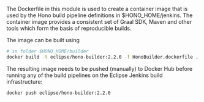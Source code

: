 The Dockerfile in this module is used to create a container image that is used by the Hono build pipeline
definitions in $HONO_HOME/jenkins. The container image provides a consistent set of Graal SDK, Maven and other
tools which form the basis of reproducible builds.

The image can be built using

```sh
# in folder $HONO_HOME/builder
docker build -t eclipse/hono-builder:2.2.0 -f HonoBuilder.dockerfile .
```

The resulting image needs to be pushed (manually) to Docker Hub before running any of the build pipelines
on the Eclipse Jenkins build infrastructure:

```sh
docker push eclipse/hono-builder:2.2.0
```

